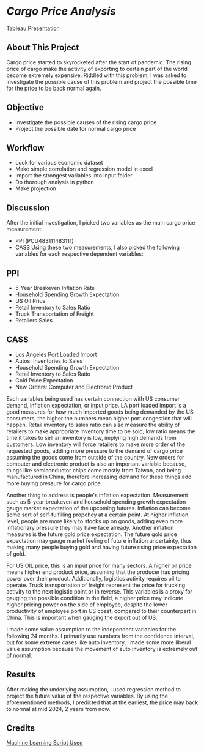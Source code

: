 # _**Cargo Price Analysis**_

[Tableau Presentation](https://tabsoft.co/3RAjtq8)

## About This Project

Cargo price started to skyrocketed after the start of pandemic. The rising price of cargo make the activity of exporting to certain part of the world become extremely expensive. Riddled with this problem, I was asked to investigate the possible cause of this problem and project the possible time for the price to be back normal again.

## Objective

- Investigate the possible causes of the rising cargo price
- Project the possible date for normal cargo price

## Workflow

- Look for various economic dataset
- Make simple correlation and regression model in excel
- Import the strongest variables into input folder
- Do thorough analysis in python
- Make projection

## Discussion

After the initial investigation, I picked two variables as the main cargo price measurement:

- PPI (PCU483111483111)
- CASS
Using these two measurements, I also picked the following variables for each respective dependent variables:

## PPI

- 5-Year Breakeven Inflation Rate
- Household Spending Growth Expectation
- US Oil Price
- Retail Inventory to Sales Ratio
- Truck Transportation of Freight
- Retailers Sales

## CASS

- Los Angeles Port Loaded Import
- Autos: Inventories to Sales
- Household Spending Growth Expectation
- Retail Inventory to Sales Ratio
- Gold Price Expectation
- New Orders: Computer and Electronic Product

Each variables being used has certain connection with US consumer demand, inflation expectation, or input price. LA port loaded import is a good measures for how much imported goods being demanded by the US consumers, the higher the numbers mean higher port congestion that will happen. Retail inventory to sales ratio can also measure the ability of retailers to make appropriate inventory time to be sold, low ratio means the time it takes to sell an inventory is low, implying high demands from customers. Low inventory will force retailers to make more order of the requested goods, adding more pressure to the demand of cargo price assuming the goods come from outside of the country. New orders for computer and electronic product is also an important variable because, things like semiconductor chips come mostly from Taiwan, and being manufactured in China, therefore increasing demand for these things add more buying pressure for cargo price.

Another thing to address is people's inflation expectation. Measurement such as 5-year breakeven and household spending growth expectation gauge market expectation of the upcoming futures. Inflation can become some sort of self-fulfilling propehcy at a certain point. At higher inflation level, people are more likely to stocks up on goods, adding even more inflationary pressure they may have face already. Another inflation measures is the future gold price expectation. The future gold price expectation may gauge market feeling of future inflation uncertainty, thus making many people buying gold and having future rising price expectation of gold.

For US OIL price, this is an input price for many sectors. A higher oil price means higher end product price, assuming that the producer has pricing power over their product. Additionally, logistics activity requires oil to operate. Truck transportation of freight represent the price for trucking activity to the next logistic point or in reverse. This variables is a proxy for gauging the possible condition in the field, a higher price may indicate higher pricing power on the side of employee, despite the lower productivity of employee port in US coast, compared to their counterpart in China. This is important when gauging the export out of US.

I made some value assumption to the independent variables for the following 24 months. I primarily use numbers from the confidence interval, but for some extreme cases like auto inventory, i made some more liberal value assumption because the movement of auto inventory is extremely out of normal.

## Results

After making the underlying assumption, I used regression method to project the future value of the respective variables. By using the aforementioned methods, I predicted that at the earliest, the price may back to normal at mid 2024, 2 years from now.

## Credits

[Machine Learning Script Used](https://machinelearningmastery.com/)